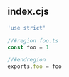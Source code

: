 ## index.cjs

```cjs
'use strict'

//#region foo.ts
const foo = 1

//#endregion
exports.foo = foo
```

